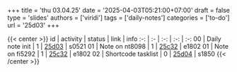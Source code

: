 
+++
title = 'thu 03.04.25'
date = '2025-04-03T05:21:00+07:00'
draft = false
type = 'slides'
authors = ['viridi']
tags = ['daily-notes']
categories = ['to-do']
url = '25d03'
+++

{{< center >}}
id | activity | status | link | info
:-: | :- | :-: | :-: | :-:
00 | Daily note init    | 1 | [25d03](/notes/25d03) | s0521
01 | Note on nt8098     | 1 | [25c32](/notes/25c32) | e1802
01 | Note on fi5292     | 1 | [25c32](/notes/25c12) | e1802
02 | Shortcode tasklist | 0 | [25d04](/notes/25d04) | s1850
{{< /center >}}
